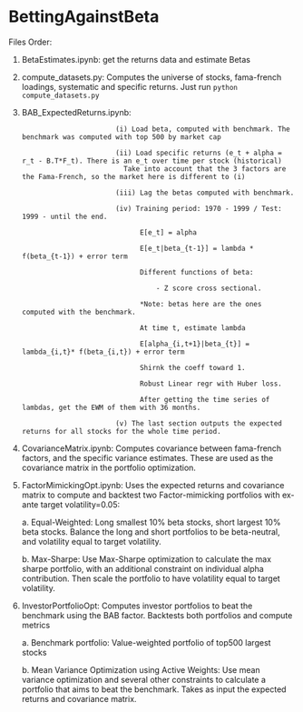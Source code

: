 # BettingAgainstBeta

Files Order:

1. BetaEstimates.ipynb: get the returns data and estimate Betas
2. compute_datasets.py: Computes the universe of stocks, fama-french loadings, systematic and specific returns. Just run `python compute_datasets.py`
3. BAB_ExpectedReturns.ipynb: 

                              (i) Load beta, computed with benchmark. The benchmark was computed with top 500 by market cap

                              (ii) Load specific returns (e_t + alpha = r_t - B.T*F_t). There is an e_t over time per stock (historical)
                                Take into account that the 3 factors are the Fama-French, so the market here is different to (i)

                              (iii) Lag the betas computed with benchmark. 

                              (iv) Training period: 1970 - 1999 / Test: 1999 - until the end. 

                                    E[e_t] = alpha 

                                    E[e_t|beta_{t-1}] = lambda * f(beta_{t-1}) + error term

                                    Different functions of beta:

                                        - Z score cross sectional. 

                                    *Note: betas here are the ones computed with the benchmark. 

                                    At time t, estimate lambda

                                    E[alpha_{i,t+1}|beta_{t}] = lambda_{i,t}* f(beta_{i,t}) + error term

                                    Shirnk the coeff toward 1. 

                                    Robust Linear regr with Huber loss. 

                                    After getting the time series of lambdas, get the EWM of them with 36 months. 

                              (v) The last section outputs the expected returns for all stocks for the whole time period.
4. CovarianceMatrix.ipynb: Computes covariance between fama-french factors, and the specific variance estimates. These are used as the covariance matrix in the portfolio optimization.
5. FactorMimickingOpt.ipynb: Uses the expected returns and covariance matrix to compute and backtest two Factor-mimicking portfolios with ex-ante target volatility=0.05: 

   a. Equal-Weighted: Long smallest 10% beta stocks, short largest 10% beta stocks. Balance the long and short portfolios to be beta-neutral, and volatility equal to target volatility.
   
   b. Max-Sharpe: Use Max-Sharpe optimization to calculate the max sharpe portfolio, with an additional constraint on individual alpha contribution. Then scale the portfolio to have volatility equal to target volatility.

6. InvestorPortfolioOpt: Computes investor portfolios to beat the benchmark using the BAB factor. Backtests both portfolios and compute metrics

   a. Benchmark portfolio: Value-weighted portfolio of top500 largest stocks

   b. Mean Variance Optimization using Active Weights: Use mean variance optimization and several other constraints to calculate a portfolio that aims to beat the benchmark. Takes as input the expected returns and covariance matrix.


                                    


